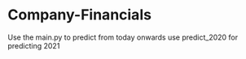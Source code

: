 # Company-Financials
 
Use the main.py to predict from today onwards 
use predict_2020 for predicting 2021
